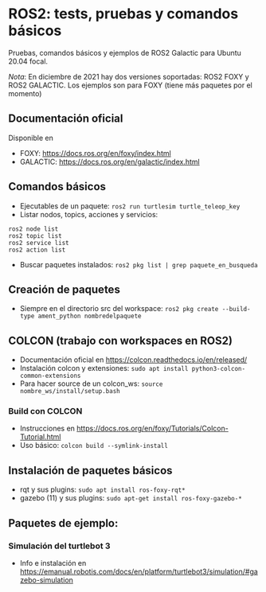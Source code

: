 # ROS2: tests, pruebas y comandos básicos
Pruebas, comandos básicos y ejemplos de ROS2 Galactic para Ubuntu 20.04 focal. 

*Nota*: En diciembre de 2021 hay dos versiones soportadas: ROS2 FOXY y ROS2 GALACTIC. Los ejemplos son para FOXY (tiene más paquetes por el momento)

## Documentación oficial
Disponible en
- FOXY: https://docs.ros.org/en/foxy/index.html
- GALACTIC: https://docs.ros.org/en/galactic/index.html

## Comandos básicos
- Ejecutables de un paquete:  `ros2 run turtlesim turtle_teleop_key`
- Listar nodos, topics, acciones y servicios:
```
ros2 node list
ros2 topic list
ros2 service list
ros2 action list
```
- Buscar paquetes instalados: `ros2 pkg list | grep paquete_en_busqueda`

## Creación de paquetes
- Siempre en el directorio src del workspace: `ros2 pkg create --build-type ament_python nombredelpaquete`

## COLCON (trabajo con workspaces en ROS2)
- Documentación oficial en https://colcon.readthedocs.io/en/released/
- Instalación colcon y extensiones: `sudo apt install python3-colcon-common-extensions`
- Para hacer source de un colcon_ws: `source nombre_ws/install/setup.bash`
### Build con COLCON
- Instrucciones en https://docs.ros.org/en/foxy/Tutorials/Colcon-Tutorial.html
- Uso básico: `colcon build --symlink-install`

## Instalación de paquetes básicos
- rqt y sus plugins: `sudo apt install ros-foxy-rqt*`
- gazebo (11) y sus plugins: `sudo apt-get install ros-foxy-gazebo-*`

## Paquetes de ejemplo:
### Simulación del turtlebot 3
- Info e instalación en https://emanual.robotis.com/docs/en/platform/turtlebot3/simulation/#gazebo-simulation

